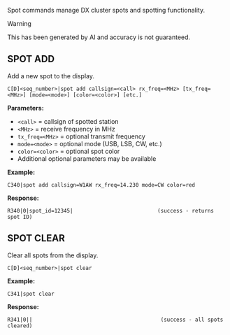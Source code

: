 Spot commands manage DX cluster spots and spotting functionality.

> [!WARNING]
> This has been generated by AI and accuracy is not guaranteed.

## SPOT ADD

Add a new spot to the display.

```
C[D]<seq_number>|spot add callsign=<call> rx_freq=<MHz> [tx_freq=<MHz>] [mode=<mode>] [color=<color>] [etc.]
```

**Parameters:**
- `<call>` = callsign of spotted station
- `<MHz>` = receive frequency in MHz
- `tx_freq=<MHz>` = optional transmit frequency
- `mode=<mode>` = optional mode (USB, LSB, CW, etc.)
- `color=<color>` = optional spot color
- Additional optional parameters may be available

**Example:**
```
C340|spot add callsign=W1AW rx_freq=14.230 mode=CW color=red
```

**Response:**
```
R340|0|spot_id=12345|                           (success - returns spot ID)
```

## SPOT CLEAR

Clear all spots from the display.

```
C[D]<seq_number>|spot clear
```

**Example:**
```
C341|spot clear
```

**Response:**
```
R341|0||                                         (success - all spots cleared)
```
